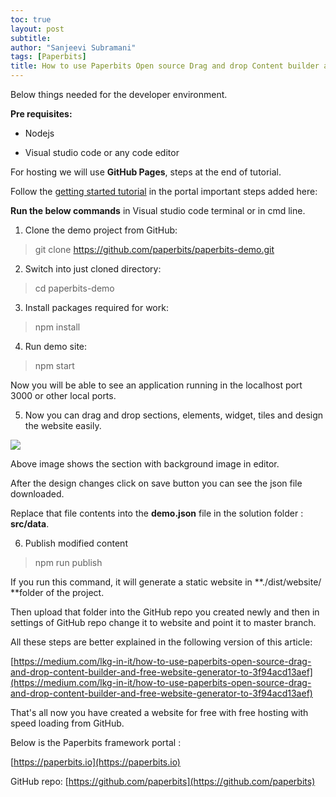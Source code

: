 ```yaml
---
toc: true
layout: post
subtitle: 
author: "Sanjeevi Subramani"
tags: [Paperbits]
title: How to use Paperbits Open source Drag and drop Content builder and free static website generator to develop a website and host it in GitHub pages freely — Part I
---
```


Below things needed for the developer environment.

**Pre requisites:**

* Nodejs

* Visual studio code or any code editor

For hosting we will use **GitHub Pages**, steps at the end of tutorial.

Follow the [getting started tutorial](https://paperbits.io/wiki/getting-started) in the portal important steps added here:

**Run the below commands** in Visual studio code terminal or in cmd line.

 1. Clone the demo project from GitHub:
>  git clone https://github.com/paperbits/paperbits-demo.git

2. Switch into just cloned directory:
>  cd paperbits-demo

3. Install packages required for work:
>  npm install

4. Run demo site:
>  npm start

Now you will be able to see an application running in the localhost port 3000 or other local ports.

5. Now you can drag and drop sections, elements, widget, tiles and design the website easily.

![](https://cdn-images-1.medium.com/max/2058/1*UwlOTV4Y5FvRsiZmQFcgnA.jpeg)

Above image shows the section with background image in editor.

After the design changes click on save button you can see the json file downloaded.

Replace that file contents into the **demo.json** file in the solution folder : **src/data**.

6. Publish modified content
>  npm run publish

If you run this command, it will generate a static website in **./dist/website/ **folder of the project.

Then upload that folder into the GitHub repo you created newly and then in settings of GitHub repo change it to website and point it to master branch.

All these steps are better explained in the following version of this article:

[https://medium.com/lkg-in-it/how-to-use-paperbits-open-source-drag-and-drop-content-builder-and-free-website-generator-to-3f94acd13aef](https://medium.com/lkg-in-it/how-to-use-paperbits-open-source-drag-and-drop-content-builder-and-free-website-generator-to-3f94acd13aef)

That's all now you have created a website for free with free hosting with speed loading from GitHub.

Below is the Paperbits framework portal :

[https://paperbits.io](https://paperbits.io)

GitHub repo: [https://github.com/paperbits](https://github.com/paperbits)
